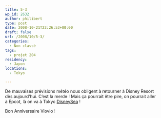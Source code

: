 ```yaml
---
title: 5-3
wp_id: 2632
author: philibert
type: post
date: 2008-10-21T22:26:53+00:00
draft: false
url: /2008/10/5-3/
categories:
  - Non classé
tags:
  - projet 204
residency:
  - Japon
locations:
  - Tokyo

---
```

De mauvaises prévisions météo nous obligent à retourner à Disney Resort dès aujourd&rsquo;hui. C&rsquo;est la merde ! Mais ça pourrait être pire, on pourrait aller à Epcot, là on va à Tokyo <a title="DisneySea" href="http://farm3.static.flickr.com/2208/2282304505_23d625246d_o.jpg" target="_blank">DisneySea</a> !

Bon Anniversaire Viovio !